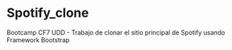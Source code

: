 # Spotify_clone
Bootcamp CF7 UDD -  Trabajo de clonar el sitio principal de Spotify usando Framework Bootstrap
